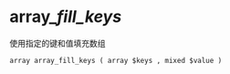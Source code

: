 # array\__fill\_keys_

使用指定的键和值填充数组

```
array array_fill_keys ( array $keys , mixed $value )
```



